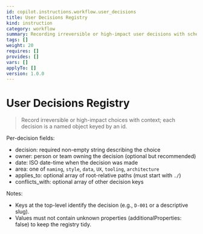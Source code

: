 ```yaml
---
id: copilot.instructions.workflow.user_decisions
title: User Decisions Registry
kind: instruction
category: workflow
summary: Recording irreversible or high-impact user decisions with schema guidance.
tags: []
weight: 20
requires: []
provides: []
vars: []
applyTo: []
version: 1.0.0
---
```


# User Decisions Registry

> Record irreversible or high-impact choices with context; each decision is a named object keyed by an id.

Per-decision fields:

- decision: required non-empty string describing the choice
- owner: person or team owning the decision (optional but recommended)
- date: ISO date-time when the decision was made
- area: one of `naming`, `style`, `data`, `UX`, `tooling`, `architecture`
- applies_to: optional array of root-relative paths (must start with `./`)
- conflicts_with: optional array of other decision keys

Notes:

- Keys at the top-level identify the decision (e.g., `D-001` or a descriptive slug).
- Values must not contain unknown properties (additionalProperties: false) to keep the registry tidy.
